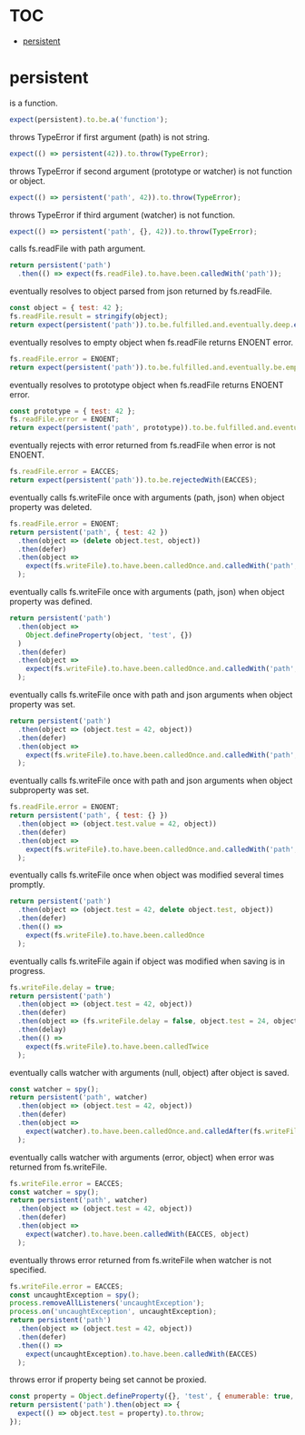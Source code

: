 # TOC
   - [persistent](#persistent)
<a name=""></a>
 
<a name="persistent"></a>
# persistent
is a function.

```js
expect(persistent).to.be.a('function');
```

throws TypeError if first argument (path) is not string.

```js
expect(() => persistent(42)).to.throw(TypeError);
```

throws TypeError if second argument (prototype or watcher) is not function or object.

```js
expect(() => persistent('path', 42)).to.throw(TypeError);
```

throws TypeError if third argument (watcher) is not function.

```js
expect(() => persistent('path', {}, 42)).to.throw(TypeError);
```

calls fs.readFile with path argument.

```js
return persistent('path')
  .then(() => expect(fs.readFile).to.have.been.calledWith('path'));
```

eventually resolves to object parsed from json returned by fs.readFile.

```js
const object = { test: 42 };
fs.readFile.result = stringify(object);
return expect(persistent('path')).to.be.fulfilled.and.eventually.deep.equal(object);
```

eventually resolves to empty object when fs.readFile returns ENOENT error.

```js
fs.readFile.error = ENOENT;
return expect(persistent('path')).to.be.fulfilled.and.eventually.be.empty;
```

eventually resolves to prototype object when fs.readFile returns ENOENT error.

```js
const prototype = { test: 42 };
fs.readFile.error = ENOENT;
return expect(persistent('path', prototype)).to.be.fulfilled.and.eventually.deep.equal(prototype);
```

eventually rejects with error returned from fs.readFile when error is not ENOENT.

```js
fs.readFile.error = EACCES;
return expect(persistent('path')).to.be.rejectedWith(EACCES);
```

eventually calls fs.writeFile once with arguments (path, json) when object property was deleted.

```js
fs.readFile.error = ENOENT;
return persistent('path', { test: 42 })
  .then(object => (delete object.test, object))
  .then(defer)
  .then(object =>
    expect(fs.writeFile).to.have.been.calledOnce.and.calledWith('path', stringify(object))
  );
```

eventually calls fs.writeFile once with arguments (path, json) when object property was defined.

```js
return persistent('path')
  .then(object =>
    Object.defineProperty(object, 'test', {})
  )
  .then(defer)
  .then(object =>
    expect(fs.writeFile).to.have.been.calledOnce.and.calledWith('path', stringify(object))
  );
```

eventually calls fs.writeFile once with path and json arguments when object property was set.

```js
return persistent('path')
  .then(object => (object.test = 42, object))
  .then(defer)
  .then(object =>
    expect(fs.writeFile).to.have.been.calledOnce.and.calledWith('path', stringify(object))
  );
```

eventually calls fs.writeFile once with path and json arguments when object subproperty was set.

```js
fs.readFile.error = ENOENT;
return persistent('path', { test: {} })
  .then(object => (object.test.value = 42, object))
  .then(defer)
  .then(object =>
    expect(fs.writeFile).to.have.been.calledOnce.and.calledWith('path', stringify(object))
  );
```

eventually calls fs.writeFile once when object was modified several times promptly.

```js
return persistent('path')
  .then(object => (object.test = 42, delete object.test, object))
  .then(defer)
  .then(() =>
    expect(fs.writeFile).to.have.been.calledOnce
  );
```

eventually calls fs.writeFile again if object was modified when saving is in progress.

```js
fs.writeFile.delay = true;
return persistent('path')
  .then(object => (object.test = 42, object))
  .then(defer)
  .then(object => (fs.writeFile.delay = false, object.test = 24, object))
  .then(delay)
  .then(() =>
    expect(fs.writeFile).to.have.been.calledTwice
  );
```

eventually calls watcher with arguments (null, object) after object is saved.

```js
const watcher = spy();
return persistent('path', watcher)
  .then(object => (object.test = 42, object))
  .then(defer)
  .then(object =>
    expect(watcher).to.have.been.calledOnce.and.calledAfter(fs.writeFile).and.calledWith(null, object)
  );
```

eventually calls watcher with arguments (error, object) when error was returned from fs.writeFile.

```js
fs.writeFile.error = EACCES;
const watcher = spy();
return persistent('path', watcher)
  .then(object => (object.test = 42, object))
  .then(defer)
  .then(object =>
    expect(watcher).to.have.been.calledWith(EACCES, object)
  );
```

eventually throws error returned from fs.writeFile when watcher is not specified.

```js
fs.writeFile.error = EACCES;
const uncaughtException = spy();
process.removeAllListeners('uncaughtException');
process.on('uncaughtException', uncaughtException);
return persistent('path')
  .then(object => (object.test = 42, object))
  .then(defer)
  .then(() =>
    expect(uncaughtException).to.have.been.calledWith(EACCES)
  );
```

throws error if property being set cannot be proxied.

```js
const property = Object.defineProperty({}, 'test', { enumerable: true, value: {} });
return persistent('path').then(object => {
  expect(() => object.test = property).to.throw;
});
```

